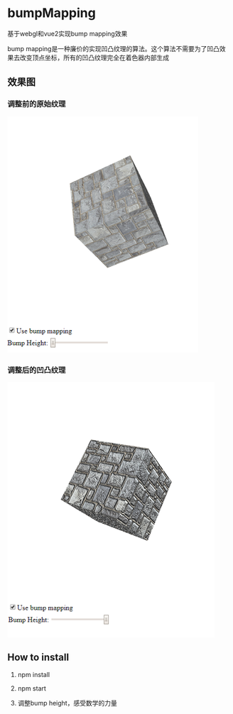 # bumpMapping
基于webgl和vue2实现bump mapping效果

bump mapping是一种廉价的实现凹凸纹理的算法。这个算法不需要为了凹凸效果去改变顶点坐标，所有的凹凸纹理完全在着色器内部生成

## 效果图

### 调整前的原始纹理

![image](https://github.com/rainsilence0911/bumpMapping/blob/master/snipshot/Capture.PNG)

### 调整后的凹凸纹理

![image](https://github.com/rainsilence0911/bumpMapping/blob/master/snipshot/Capture2.PNG)

## How to install

1. npm install

2. npm start

3. 调整bump height，感受数学的力量
